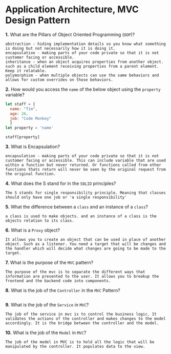# Application Architecture, MVC Design Pattern

**1.** What are the Pillars of Object Oriented Programming (`OOP`)?
<!-- enter you answer in the space below -->
```
abstraction - hiding implementation details so you know what something is doing but not necessarily how it is doing it.
encapsulation - making parts of your code private so that it is not customer facing or accessible. 
inheritance - when an object acquires properties from another object. such as a child element receiving properties from a parent element. Keep it relatable.
polymorphism - when multiple objects can use the same behaviors and allows for custom overrides on those behaviors. 
```
**2.** How would you access the `name` of the below object using the `property` variable?
```js
let staff = {
  name: "Tim",
  age: 26,
  job: "Code Monkey"
  }
let property = 'name'
```
<!-- enter you answer in the space below -->
```
staff[property]
```
**3.** What is Encapsulation?
<!-- enter you answer in the space below -->
```
encapsulation - making parts of your code private so that it is not customer facing or accessible. This can include variable that are used within a function but never returned. Or functions called from other functions thats return will never be seen by the original request from the original function.
```
**4.** What does the S stand for in the `SOLID` principles?
<!-- enter you answer in the space below -->
```
The S stands for single responsibility principle. Meaning that classes should only have one job or 'a single responsibility'
```
**5.** What the difference between a `class` and an instance of a `class`?
<!-- enter you answer in the space below -->
```
a class is used to make objects. and an instance of a class is the objects relation to its class. 
```
**6.** What is a `Proxy` object?
<!-- enter you answer in the space below -->
```
It allows you to create an object that can be used in place of another object. Such as a listener. You need a target that will be changes and the handler which will decide what changes are going to be made to the target. 
```

**7.** What is the purpose of the `MVC` pattern?
<!-- enter you answer in the space below -->
```
The purpose of the mvc is to separate the different ways that information are presented to the user. It allows you to breakup the frontend and the backend code into components. 
```
**8.** What is the job of the `Controller` in the `MVC` Pattern?
<!-- enter you answer in the space below -->
```The controller is like the brain of the mvs pattern. It is the link between the view and the model. It is the only piece of javascript that is touched by the user and it controls how those touches effect the rest of the code without giving direct access to that code. 
```

**9.** What is the job of the `Service` in `MVC`?
<!-- enter you answer in the space below -->
```
The job of the service in mvc is to control the business logic. It validates the actions of the controller and makes changes to the model accordingly. It is the bridge between the controller and the model.
```
**10.** What is the job of the `Model` in `MVC`?
<!-- enter you answer in the space below -->
```
The job of the model in MVC is to hold all the logic that will be manipulated by the controller. It populates data to the view.
```
